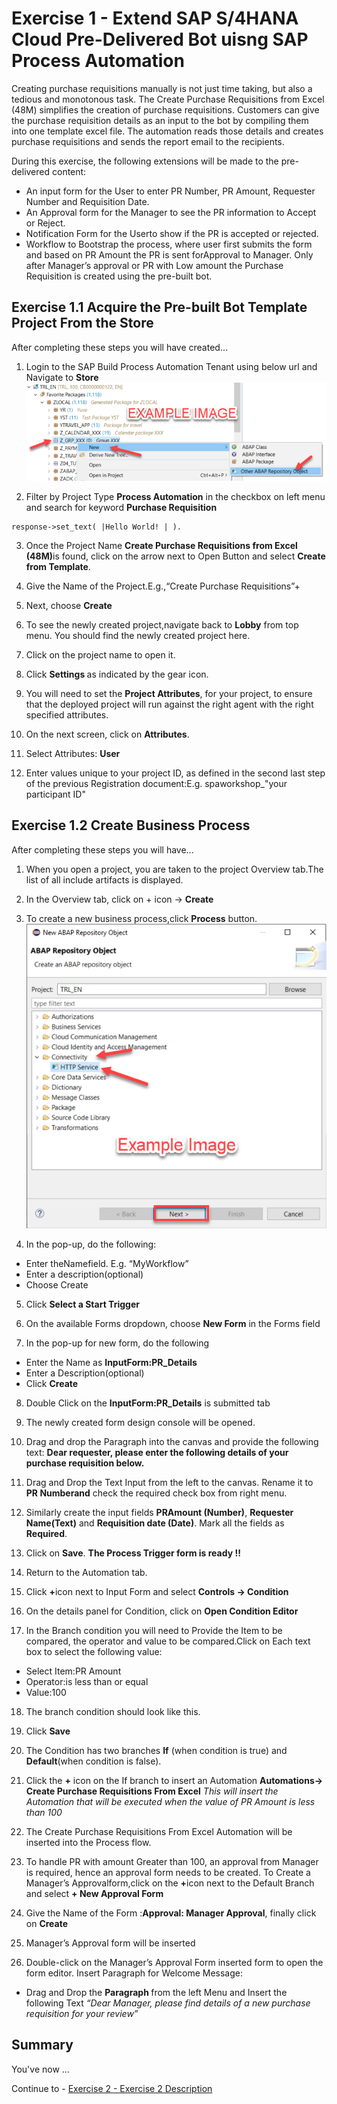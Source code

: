# Exercise 1 - Extend SAP S/4HANA Cloud Pre-Delivered Bot uisng SAP Process Automation

Creating purchase requisitions manually is not just time taking, but also a tedious and monotonous task. The Create Purchase Requisitions from Excel (48M) simplifies the creation of purchase requisitions. Customers can give the purchase requisition details as an input to the bot by compiling them into one template excel file. The automation reads those details and creates purchase requisitions and sends the report email to the recipients.

During this exercise, the following extensions will be made to the  pre-delivered content:
- An input form for the User to enter PR Number, PR Amount, Requester Number and Requisition Date.
- An Approval form for the Manager to see the PR information to Accept or Reject.
- Notification Form for the Userto show if the PR is accepted or rejected.
- Workflow to Bootstrap the process, where user first submits the form and based on PR Amount the PR is sent forApproval to Manager. Only after Manager’s approval or PR with Low amount the Purchase Requisition is created using the pre-built bot.

## Exercise 1.1 Acquire the Pre-built Bot Template Project From the Store

After completing these steps you will have created...

1. Login to the SAP Build Process Automation Tenant using below url and Navigate to <b>Store</b>
<br>![](/exercises/ex1/images/01_01_0010.png)

2. Filter by Project Type <b>Process Automation</b> in the checkbox on left menu and search for keyword <b>Purchase Requisition</b>
```abap
response->set_text( |Hello World! | ). 
```
3. Once the Project Name <b>Create Purchase Requisitions from Excel (48M)</b>is found, click on the arrow next to Open Button and select <b>Create from Template</b>.

4. Give the Name of the Project.E.g.,“Create Purchase Requisitions”+ <your participant number>

5. Next, choose <b>Create </b>

6. To see the newly created project,navigate back to <b>Lobby</b> from top menu. You should find the newly created project here.
  
7. Click on the project name to open it.
  
8. Click <B>Settings </b> as indicated by the gear icon.
  
9. You will need to set the <b>Project Attributes</b>, for your project, to ensure that the deployed project will run against the right agent with the right specified attributes.
  
10. On the next screen, click on <B>Attributes</b>.
  
11. Select Attributes: <b>User</b>
  
12. Enter values unique to your project ID, as defined in the second last step of the previous Registration document:E.g. spaworkshop_"your participant ID"


## Exercise 1.2 Create Business Process

After completing these steps you will have...

1.	When you open a project, you are taken to the project Overview tab.The list of all include artifacts is displayed.

2.	In the Overview tab, click on + icon -> <b>Create</b> 
  
3. To create a new business process,click <b>Process</b> button.
<br>![](/exercises/ex1/images/01_02_0010.png)
  
4. In the pop-up, do the following:
  - Enter theNamefield. E.g. “MyWorkflow”
  - Enter a description(optional)
  - Choose Create
  
5. Click <b>Select a Start Trigger</b>
  
6. On the available Forms dropdown, choose <b>New Form</b> in the Forms field
  
7. In the pop-up for new form, do the following
  - Enter the Name as <b>InputForm:PR_Details</b>
  - Enter a Description(optional)
  - Click <b>Create</b>
  
 8. Double Click on the <b>InputForm:PR_Details</b> is submitted tab
  
 9. The newly created form design console will be opened.
  
 10. Drag and drop the Paragraph into the canvas and provide the following text:
  <b>Dear requester, please enter the following details of your purchase requisition below.</b>
  
 11. Drag and Drop the Text Input from the left to the canvas. Rename it to <b>PR Numberand</b> check the required check box from right menu.
  
 12. Similarly create the input fields <b>PRAmount (Number)</b>, <b>Requester Name(Text)</b> and <b>Requisition date (Date)</b>. Mark all the fields as <b>Required</b>.
  
 13. Click on <b>Save</b>. <b>The Process Trigger form is ready !!</b>
  
 14. Return to the Automation tab.
  
 15. Click <b>+</b>icon next to Input Form and select <b>Controls -> Condition</b>
  
 16. On the details panel for Condition, click on <b>Open Condition Editor</b>
  
 17. In the Branch condition you will need to Provide the Item to be compared, the operator and value to be compared.Click on Each text box to select the following value:
  - Select Item:PR Amount
  - Operator:is less than or equal
  - Value:100
  
 18. The branch condition should look like this.
  
 19. Click <B>Save</b>
  
 20. The Condition has two branches <b>If</b> (when condition is true) and <b>Default</b>(when condition is false). 
  
 21. Click the <B>+</b> icon on the If branch to insert an Automation <B>Automations-> Create Purchase Requisitions From Excel</b> 
  <i>This will insert the Automation that will be executed when the value of PR Amount is less than 100</i>
  
 22. The Create Purchase Requisitions From Excel Automation will be inserted into the Process flow.
 
 23. To handle PR with amount Greater than 100, an approval from Manager is required, hence an approval form needs to be created.
 To Create a Manager’s Approvalform,click on the <B>+</b>icon next to the Default Branch and select <b>+ New Approval Form</b>
 
 24. Give the Name of the Form :<B>Approval: Manager Approval</b>, finally click on <b>Create</b>
 
 25. Manager’s Approval form will be inserted
 
 26. Double-click on the Manager’s Approval Form inserted form to open the form editor.
 Insert Paragraph for Welcome Message:
 - Drag and Drop the <b>Paragraph </b>from the left Menu and Insert the following Text <i>“Dear Manager, please find details of a new purchase requisition for your review”</i>
  


## Summary

You've now ...

Continue to - [Exercise 2 - Exercise 2 Description](../ex2/README.md)

